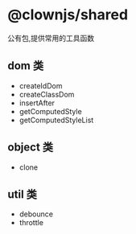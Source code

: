 # @clownjs/shared

公有包,提供常用的工具函数

## dom 类
- createIdDom
- createClassDom
- insertAfter
- getComputedStyle
- getComputedStyleList
## object 类
- clone
## util 类
- debounce
- throttle
